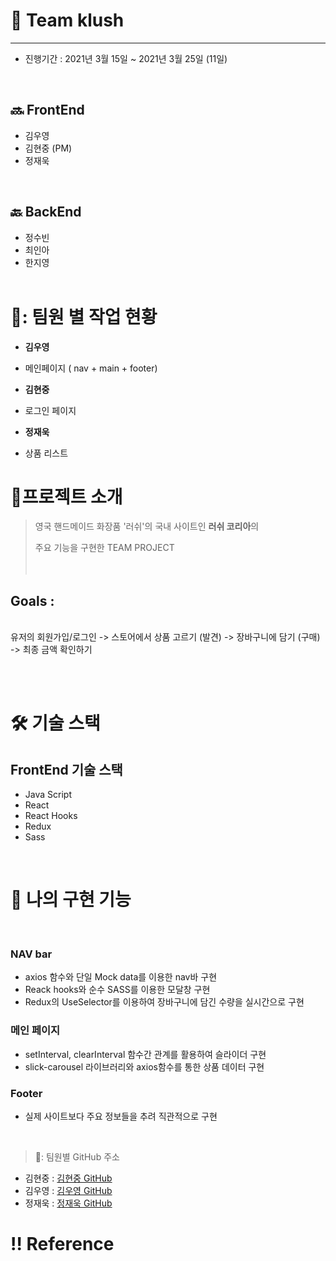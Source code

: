 # 🏡 Team klush

---

- 진행기간 : 2021년 3월 15일 ~ 2021년 3월 25일 (11일)

<br>

## 🔜 FrontEnd

- 김우영
- 김현중 (PM)
- 정재욱

<br>

## 🔙 BackEnd

- 정수빈
- 최인아
- 한지영
  <br>
  <br>

# 🌟: 팀원 별 작업 현황

- **김우영**
- 메인페이지 ( nav + main + footer)

- **김현중**
- 로그인 페이지

- **정재욱**
- 상품 리스트

# 🌟프로젝트 소개

> 영국 핸드메이드 화장품 '러쉬'의 국내 사이트인 **러쉬 코리아**의 
> 
> 주요 기능을 구현한 TEAM PROJECT <br>  
> <br>

## Goals :

<br> 유저의 회원가입/로그인 -> 스토어에서 상품 고르기 (발견) -> 장바구니에 담기 (구매) -> 최종 금액 확인하기

<br>
<br>

# 🛠 기술 스택

## FrontEnd 기술 스택

- Java Script
- React
- React Hooks
- Redux
- Sass

<br>

# 🌈 나의 구현 기능

<br>

### NAV bar

- axios 함수와 단일 Mock data를 이용한 nav바 구현
- Reack hooks와 순수 SASS를 이용한 모달창 구현
- Redux의 UseSelector를 이용하여 장바구니에 담긴 수량을 실시간으로 구현

### 메인 페이지

- setInterval, clearInterval 함수간 관계를 활용하여 슬라이더 구현
- slick-carousel 라이브러리와 axios함수를 통한 상품 데이터 구현

### Footer

- 실제 사이트보다 주요 정보들을 추려 직관적으로 구현 


<br>

> 🌟: 팀원별 GitHub 주소

- 김현중 : [김현중 GitHub](https://github.com/hyjoong)
- 김우영 : [김우영 GitHub](https://github.com/whoyoung90)
- 정재욱 : [정재욱 GitHub](https://github.com/stich9208)

# ‼️ Reference
